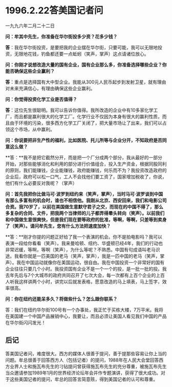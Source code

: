 # 1996.2.22答美国记者问

一九九六年二月二十二日  
  
 **问：牟其中先生，你准备在华尔街投多少资？花多少钱？**  
  
 **答**：我在华尔街投资，是要把我的企业摆在华尔街，只要可能，我可以无限地投资，无限地花钱，钓鱼都还要一点蚯蚓（笑声，掌声）这点请诸位放心。  
  
 **问：你刚才说想改造大量的国有企业，国有企业那么多，你准备选择哪些企业？你能否确保这些企业赢利？**  
  
 **答**：重点是选择国有大中型企业。我能从300元人民币起步到发射卫星，就有理由对未来充满信心，有理由确保这些企业赢利。  
  
 **问：你觉得投资化学工业是否值得？**  
  
 **答**：这位先生很聪明。我可以告诉你值得。我所改造的企业中有10多家化学工厂，而且都是赢利很大的化学工厂。化学行业不仅因为本身有很大的赢利性质，而且由于环境的污染，很多西方化学工厂关闭了，把大量市场让了出来，我们可以占领这个市场，从中赢利。  
  
 **问：你说要把非生产性的福利，比如医院、托儿所等与企业分开，不知政府是否同意这么做？**  
  
 **答：**我不是把它截然分开，而是把一个厂分成两个部分，我从最好的一部分开始，对那些能够消化和利用的部分进行价值组合，投入生产资金，根据同股同利的原则，我们能赚钱，企业能赚钱，政府能赚钱，何乐而不为？我投资改造政府的企业后，政府可以松一口气，工人不会找他们要工资了，国家增加税收了，你说，他们有什么必要反对我呢？（掌声）  
  
 **问：首先我把你比做马可·波罗到纽约来（笑声，掌声），当时马可·波罗谈到中国有那么多富有的机会时，谁也不相信他。我刚从北京、西安回来，我们和电影公司合资。我70岁了，以前在美国做生意默守君子之交，而现在的中国不得了，那么多复杂的合同、文件，把我两个当律师的儿子都弄得晕头转向（笑声）。以前我们和中国做生意很爽快，但是我们现在要等政府的批准，等啊，等啊，只差等到卖身了（笑声）。请问牟先生，您有什么方法把速度加快？**  
  
 **答：**刚才你提的问题正好给了我一个表演的机会。你不是拍电影吗？我可以表演一段给你看看（笑声）。我来曼哈顿、纽约、华盛顿已经4年，我们的行动也非常迟缓，等啊，等啊（笑声），为什么等呢？不熟悉。中国有句成语叫老马识途。我看你就是一匹美国的老马（笑声，掌声），我是一匹中国的老马（笑声，掌声）。我在中国运动就像你在美国运动，很自由。我在中国投资一个非常好的国有企业往往只要几个小时。我投资国有企业不是一个一个的投，是一批一批的投。我去年先后与7个大城市的政府共同召开了七次大会，每一次都有上百个企业的上百人听我这样讲两个小时，讲完以后就发表格，愿意改造的马上填表，马上签字，效率很高。  
  
 **问：你在纽约还能呆多久？将做些什么？怎么跟你联系？**  
  
 答：我们在纽约华尔街100号有一个办事处，我正忙于买栋大楼，7万平米。我将在美国建一个中国产品展销中心，我要让，而且必须让美国人看见我们中国的产品在华尔街闪闪发光！

## **后记**

答美国记者问，难度很大。西方的媒体人很善于提问，善于提那些容易让你上当的问题。牟总很善于回答西方人（包括记者）的提问，1988年在人民大会堂回答西方业界人士和施瓦布先生的刁钻提问曾获得施瓦布先生的充分尊重，被施瓦布先生当众邀请参加1989年1月的世界经济论坛年会并作专题演讲，获得了很大成功。对于这些美国记者的提问，牟总的回答言简意赅，得到美国记者的认可和尊重。  


